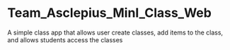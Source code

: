 # Team_Asclepius_MinI_Class_Web
A simple class app that allows user create classes, add items to the class, and allows students access the classes
